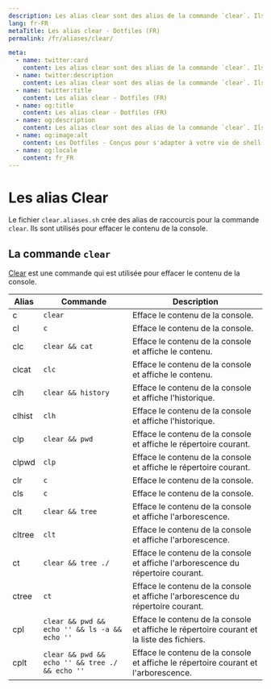 ```yaml
---
description: Les alias clear sont des alias de la commande `clear`. Ils sont utilisés pour effacer le contenu de la console.
lang: fr-FR
metaTitle: Les alias clear - Dotfiles (FR)
permalink: /fr/aliases/clear/

meta:
  - name: twitter:card
    content: Les alias clear sont des alias de la commande `clear`. Ils sont utilisés pour effacer le contenu de la console.
  - name: twitter:description
    content: Les alias clear sont des alias de la commande `clear`. Ils sont utilisés pour effacer le contenu de la console.
  - name: twitter:title
    content: Les alias clear - Dotfiles (FR)
  - name: og:title
    content: Les alias clear - Dotfiles (FR)
  - name: og:description
    content: Les alias clear sont des alias de la commande `clear`. Ils sont utilisés pour effacer le contenu de la console.
  - name: og:image:alt
    content: Les Dotfiles - Conçus pour s'adapter à votre vie de shell
  - name: og:locale
    content: fr_FR
---
```


# Les alias Clear

Le fichier `clear.aliases.sh` crée des alias de raccourcis pour la commande
`clear`. Ils sont utilisés pour effacer le contenu de la console.

## La commande `clear`

[Clear](https://en.wikipedia.org/wiki/Clear_(command)) est une commande qui est
utilisée pour effacer le contenu de la console.

| Alias | Commande | Description |
| ----- | ----- | ----- |
| c | `clear` | Efface le contenu de la console. |
| cl | `c` | Efface le contenu de la console. |
| clc | `clear && cat` | Efface le contenu de la console et affiche le contenu. |
| clcat | `clc` | Efface le contenu de la console et affiche le contenu. |
| clh | `clear && history` | Efface le contenu de la console et affiche l'historique. |
| clhist | `clh` | Efface le contenu de la console et affiche l'historique. |
| clp | `clear && pwd` | Efface le contenu de la console et affiche le répertoire courant. |
| clpwd | `clp` | Efface le contenu de la console et affiche le répertoire courant. |
| clr | `c` | Efface le contenu de la console. |
| cls | `c` | Efface le contenu de la console. |
| clt | `clear && tree` | Efface le contenu de la console et affiche l'arborescence. |
| cltree | `clt` | Efface le contenu de la console et affiche l'arborescence. |
| ct | `clear && tree ./` | Efface le contenu de la console et affiche l'arborescence du répertoire courant. |
| ctree | `ct` | Efface le contenu de la console et affiche l'arborescence du répertoire courant. |
| cpl | `clear && pwd && echo '' && ls -a && echo ''` | Efface le contenu de la console et affiche le répertoire courant et la liste des fichiers. |
| cplt | `clear && pwd && echo '' && tree ./ && echo ''` | Efface le contenu de la console et affiche le répertoire courant et l'arborescence. |
